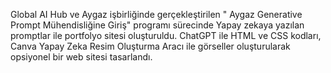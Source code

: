 Global AI Hub ve Aygaz işbirliğinde gerçekleştirilen " Aygaz Generative Prompt Mühendisliğine Giriş" programı sürecinde Yapay zekaya yazılan promptlar ile portfolyo sitesi oluşturuldu.
ChatGPT ile HTML ve CSS kodları, Canva Yapay Zeka Resim Oluşturma Aracı ile görseller oluşturularak opsiyonel bir web sitesi tasarlandı.

